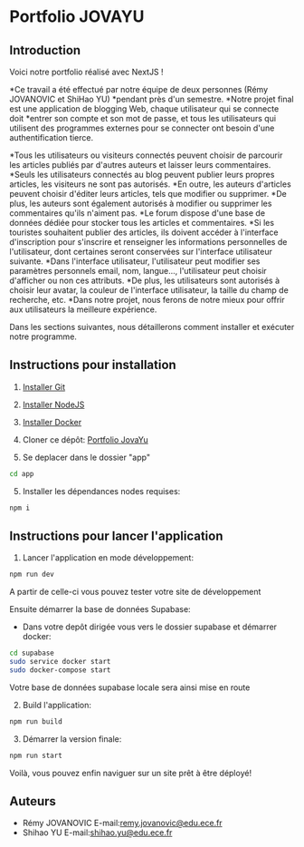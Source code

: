 # Portfolio JOVAYU

## Introduction

Voici notre portfolio réalisé avec NextJS !

*Ce travail a été effectué par notre équipe de deux personnes (Rémy JOVANOVIC et ShiHao YU) *pendant près d'un semestre. 
*Notre projet final est une application de blogging Web, chaque utilisateur qui se connecte doit *entrer son compte et son mot de passe, et tous les utilisateurs qui utilisent des programmes externes pour se connecter ont besoin d'une authentification tierce. 

*Tous les utilisateurs ou visiteurs connectés peuvent choisir de parcourir les articles publiés par d'autres auteurs et laisser leurs commentaires.
*Seuls les utilisateurs connectés au blog peuvent publier leurs propres articles, les visiteurs ne sont pas autorisés. 
*En outre, les auteurs d'articles peuvent choisir d'éditer leurs articles, tels que modifier ou supprimer. 
*De plus, les auteurs sont également autorisés à modifier ou supprimer les commentaires qu'ils n'aiment pas.
*Le forum dispose d'une base de données dédiée pour stocker tous les articles et commentaires.
*Si les touristes souhaitent publier des articles, ils doivent accéder à l'interface d'inscription pour s'inscrire et renseigner les informations personnelles de l'utilisateur, dont certaines seront conservées sur l'interface utilisateur suivante.
*Dans l'interface utilisateur, l'utilisateur peut modifier ses paramètres personnels email, nom, langue..., l'utilisateur peut choisir d'afficher ou non ces attributs.
*De plus, les utilisateurs sont autorisés à choisir leur avatar, la couleur de l'interface utilisateur, la taille du champ de recherche, etc.
*Dans notre projet, nous ferons de notre mieux pour offrir aux utilisateurs la meilleure expérience.

Dans les sections suivantes, nous détaillerons comment installer et exécuter notre programme.

## Instructions pour installation

1. [Installer Git](https://git-scm.com/downloads)

2. [Installer NodeJS](https://nodejs.org/en/download/)

3. [Installer Docker](https://docs.docker.com/engine/install/)

4. Cloner ce dépôt: [Portfolio JovaYu](https://github.com/aym00n-djrak/ece-webapp-jovayu)

5. Se deplacer dans le dossier "app"

```bash
cd app
```

5. Installer les dépendances nodes requises: 

```bash
npm i
```

## Instructions pour lancer l'application

1. Lancer l'application en mode développement:

```bash
npm run dev
```

A partir de celle-ci vous pouvez tester votre site de développement

Ensuite démarrer la base de données Supabase:

- Dans votre depôt dirigée vous vers le dossier supabase et démarrer docker:

```bash
cd supabase
sudo service docker start
sudo docker-compose start
```

Votre base de données supabase locale sera ainsi mise en route

2. Build l'application:

```bash
npm run build
```

3. Démarrer la version finale:

```bash
npm run start
```

Voilà, vous pouvez enfin naviguer sur un site prêt à être déployé!

## Auteurs

- Rémy JOVANOVIC E-mail:remy.jovanovic@edu.ece.fr
- Shihao YU E-mail:shihao.yu@edu.ece.fr

